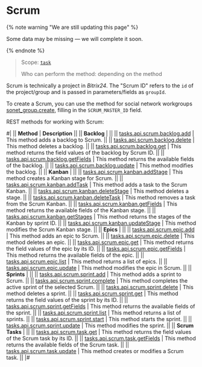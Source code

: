 # Scrum

{% note warning "We are still updating this page" %}

Some data may be missing — we will complete it soon.

{% endnote %}

> Scope: [`task`](../../scopes/permissions.md)
>
> Who can perform the method: depending on the method

Scrum is technically a project in *Bitrix24*. The "Scrum ID" refers to the `id` of the project/group and is passed in parameters/fields as `groupId`.

To create a Scrum, you can use the method for social network workgroups [sonet_group.create](../sonet-group-create.md), filling in the `SCRUM_MASTER_ID` field.

REST methods for working with Scrum:

#|
|| **Method** | **Description** ||
|| **Backlog** | ||
|| [tasks.api.scrum.backlog.add](backlog/tasks-api-scrum-backlog-add.md) | This method adds a backlog to Scrum. ||
|| [tasks.api.scrum.backlog.delete](backlog/tasks-api-scrum-backlog-delete.md) | This method deletes a backlog. ||
|| [tasks.api.scrum.backlog.get](backlog/tasks-api-scrum-backlog-get.md) | This method returns the field values of the backlog by Scrum ID. ||
|| [tasks.api.scrum.backlog.getFields](backlog/tasks-api-scrum-backlog-get-fields.md) | This method returns the available fields of the backlog. ||
|| [tasks.api.scrum.backlog.update](backlog/tasks-api-scrum-backlog-update.md) | This method modifies the backlog. ||
|| **Kanban** | ||
|| [tasks.api.scrum.kanban.addStage](kanban/tasks-api-scrum-kanban-add-stage.md) | This method creates a Kanban stage for Scrum. ||
|| [tasks.api.scrum.kanban.addTask](kanban/tasks-api-scrum-kanban-add-task.md) | This method adds a task to the Scrum Kanban. ||
|| [tasks.api.scrum.kanban.deleteStage](kanban/tasks-api-scrum-kanban-delete-stage.md) | This method deletes a stage. ||
|| [tasks.api.scrum.kanban.deleteTask](kanban/tasks-api-scrum-kanban-delete-task.md) | This method removes a task from the Scrum Kanban. ||
|| [tasks.api.scrum.kanban.getFields](kanban/tasks-api-scrum-kanban-get-fields.md) | This method returns the available fields of the Kanban stage. ||
|| [tasks.api.scrum.kanban.getStages](kanban/tasks-api-scrum-kanban-get-stages.md) | This method returns the stages of the Kanban by sprint ID. ||
|| [tasks.api.scrum.kanban.updateStage](kanban/tasks-api-scrum-kanban-update-stage.md) | This method modifies the Scrum Kanban stage. ||
|| **Epics** | ||
|| [tasks.api.scrum.epic.add](epic/tasks-api-scrum-epic-add.md) | This method adds an epic to Scrum. ||
|| [tasks.api.scrum.epic.delete](epic/tasks-api-scrum-epic-delete.md) | This method deletes an epic. ||
|| [tasks.api.scrum.epic.get](epic/tasks-api-scrum-epic-get.md) | This method returns the field values of the epic by its ID. ||
|| [tasks.api.scrum.epic.getFields](epic/tasks-api-scrum-epic-get-fields.md) | This method returns the available fields of the epic. ||
|| [tasks.api.scrum.epic.list](epic/tasks-api-scrum-epic-list.md) | This method returns a list of epics. ||
|| [tasks.api.scrum.epic.update](epic/tasks-api-scrum-epic-update.md) | This method modifies the epic in Scrum. ||
|| **Sprints** | ||
|| [tasks.api.scrum.sprint.add](sprint/tasks-api-scrum-sprint-add.md) | This method adds a sprint to Scrum. ||
|| [tasks.api.scrum.sprint.complete](sprint/tasks-api-scrum-sprint-complete.md) | This method completes the active sprint of the selected Scrum. ||
|| [tasks.api.scrum.sprint.delete](sprint/tasks-api-scrum-sprint-delete.md) | This method deletes a sprint. ||
|| [tasks.api.scrum.sprint.get](sprint/tasks-api-scrum-sprint-get.md) | This method returns the field values of the sprint by its ID. ||
|| [tasks.api.scrum.sprint.getFields](sprint/tasks-api-scrum-sprint-get-fields.md) | This method returns the available fields of the sprint. ||
|| [tasks.api.scrum.sprint.list](sprint/tasks-api-scrum-sprint-list.md) | This method returns a list of sprints. ||
|| [tasks.api.scrum.sprint.start](sprint/tasks-api-scrum-sprint-start.md) | This method starts the sprint. ||
|| [tasks.api.scrum.sprint.update](sprint/tasks-api-scrum-sprint-update.md) | This method modifies the sprint. ||
|| **Scrum Tasks** | ||
|| [tasks.api.scrum.task.get](task/tasks-api-scrum-task-get.md) | This method returns the field values of the Scrum task by its ID. ||
|| [tasks.api.scrum.task.getFields](task/tasks-api-scrum-task-get-fields.md) | This method returns the available fields of the Scrum task. ||
|| [tasks.api.scrum.task.update](task/tasks-api-scrum-task-update.md) | This method creates or modifies a Scrum task. ||
|#